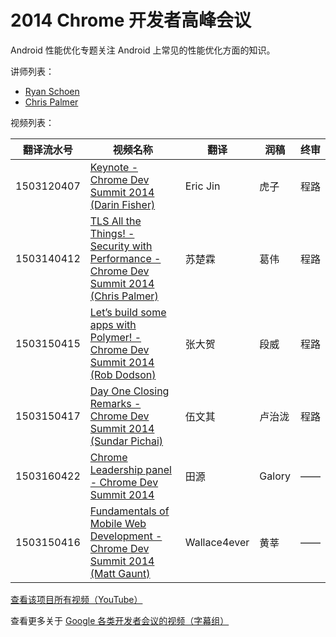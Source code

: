 # 2014 Chrome 开发者高峰会议

Android 性能优化专题关注 Android 上常见的性能优化方面的知识。

讲师列表：

*   [Ryan Schoen](https://plus.google.com/+RyanSchoen )
*   [Chris Palmer](https://plus.google.com/+Romashah)

视频列表：

| 翻译流水号 | 视频名称 | 翻译 | 润稿 | 终审 |
| -- | -- | -- | -- | -- |
| 1503120407 | [Keynote - Chrome Dev Summit 2014 (Darin Fisher)](https://pub.gfansub.com/Conference/009-Chrome-Dev-Summit-2014/1503120407-keynote-chrome-dev-summit-2014-darin-fisher.html)  | Eric Jin | 虎子 | 程路 |
| 1503140412 | [TLS All the Things! - Security with Performance - Chrome Dev Summit 2014 (Chris Palmer)](https://pub.gfansub.com/Conference/009-Chrome-Dev-Summit-2014/1503140412-tls-all-the-things-security-with-performancechris-palmer.html)  | 苏楚霖 | 葛伟 | 程路 |
| 1503150415 | [Let’s build some apps with Polymer! - Chrome Dev Summit 2014 (Rob Dodson)](https://pub.gfansub.com/Conference/009-Chrome-Dev-Summit-2014/1503150415-lets-build-some-apps-with-polymerrob-dodson.html)  | 张大贺 | 段威 | 程路 |
| 1503150417 | [Day One Closing Remarks - Chrome Dev Summit 2014 (Sundar Pichai)](https://phttps://pub.gfansub.com/Conference/009-Chrome-Dev-Summit-2014/1503150417-day-one-closing-remarkssundar-pichai.html)  | 伍文其 | 卢治泷 | 程路 |
| 1503160422 | [Chrome Leadership panel - Chrome Dev Summit 2014](https://pub.gfansub.com/Conference/009-Chrome-Dev-Summit-2014/1503160422-chrome-leadership-panel.html)  | 田源 | Galory | —— |
| 1503150416 | [Fundamentals of Mobile Web Development - Chrome Dev Summit 2014 (Matt Gaunt)](https://pub.gfansub.com/Conference/009-Chrome-Dev-Summit-2014/1503150416-fundamentals-of-mobile-web-developmentmatt-gaunt.html)  | Wallace4ever | 黄莘 | —— |

[查看该项目所有视频（YouTube）](https://www.youtube.com/playlist?list=PLOU2XLYxmsILE0KnGTKKj2SsOtxsK_y_d)

查看更多关于 [Google 各类开发者会议的视频（字幕组）](https://pub.gfansub.com/Conference/index.html)
